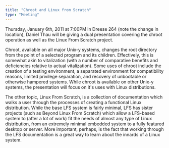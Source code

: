```yaml
---
title: "Chroot and Linux from Scratch"
type: "Meeting"
---
```

Thursday, January 6th, 2011 at 7:00PM in Dreese 264 (note the change in location), Daniel Thau will be giving a dual presentation covering the chroot operation as well as the Linux From Scratch project.

Chroot, available on all major Unix-y systems, changes the root directory from the point of a selected program and its children.  Effectively, this is somewhat akin to vitalization (with a number of comparative benefits and deficiencies relative to actual vitalization).  Some uses of chroot include the creation of a testing environment, a separated environment for compatibility reasons, limited privilege separation, and recovery of unbootable or otherwise hampered systems.  While chroot is available on other Unix-y systems, the presentation will focus on it's uses with Linux distributions.

The other topic, Linux From Scratch, is a collection of documentation which walks a user through the processes of creating a functional Linux distribution.  While the base LFS system is fairly minimal, LFS has sister projects (such as Beyond Linux From Scratch) which allow a LFS-based system to (after a lot of work) fit the needs of almost any type of Linux distribution, from an extremely minimal embedded system to a fully featured desktop or server.  More important, perhaps, is the fact that working through the LFS documentation is a great way to learn about the innards of a Linux system.
